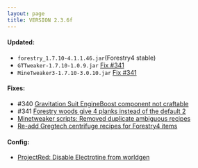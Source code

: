```yaml
---
layout: page
title: VERSION 2.3.6f
---
```


#### Updated:
* `forestry_1.7.10-4.1.1.46.jar`(Forestry4 stable)
* `GTTweaker-1.7.10-1.0.9.jar` [Fix #341]( https://github.com/Beyond-Reality/BeyondRealityModPack/commit/40522bdb4e4f3d79f59b84577cecd939fea0dbac)
* `MineTweaker3-1.7.10-3.0.10.jar` [Fix #341]( https://github.com/Beyond-Reality/BeyondRealityModPack/commit/40522bdb4e4f3d79f59b84577cecd939fea0dbac)

#### Fixes:

* #340 [Gravitation Suit EngineBoost component not craftable](https://github.com/Beyond-Reality/BeyondRealityModPack/issues/340)
* #341 [Forestry woods give 4 planks instead of the default 2](https://github.com/Beyond-Reality/BeyondRealityModPack/issues/341)
* [Minetweaker scripts: Removed duplicate ambiguous recipes](https://github.com/Beyond-Reality/BeyondRealityModPack/commit/17937057c6f578ddc48366f57ca1efb9dc0139dd)
* [Re-add Gregtech centrifuge recipes for Forestry4 items](https://github.com/Beyond-Reality/BeyondRealityModPack/commit/40f0bc613b0c054bcbdfe78ae9149a8c46aae253)

#### Config:

* [ProjectRed: Disable Electrotine from worldgen](https://github.com/Beyond-Reality/BeyondRealityModPack/commit/07b77a9ddeafc7d9b101b6ffbd5bfd735b9a2e6f)
